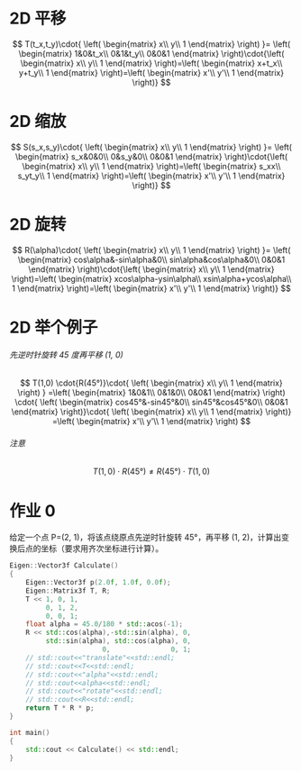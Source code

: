# 2D 平移

$$
T(t_x,t_y)\cdot{
\left(
\begin{matrix}
x\\
y\\
1
\end{matrix}
\right)
}=
\left(
\begin{matrix}
1&0&t_x\\
0&1&t_y\\
0&0&1
\end{matrix}
\right)\cdot{\left(
\begin{matrix}
x\\
y\\
1
\end{matrix}
\right)=\left(
\begin{matrix}
x+t_x\\
y+t_y\\
1
\end{matrix}
\right)=\left(
\begin{matrix}
x'\\
y'\\
1
\end{matrix}
\right)}
$$

# 2D 缩放

$$
S(s_x,s_y)\cdot{
\left(
\begin{matrix}
x\\
y\\
1
\end{matrix}
\right)
}=
\left(
\begin{matrix}
s_x&0&0\\
0&s_y&0\\
0&0&1
\end{matrix}
\right)\cdot{\left(
\begin{matrix}
x\\
y\\
1
\end{matrix}
\right)=\left(
\begin{matrix}
s_xx\\
s_yt_y\\
1
\end{matrix}
\right)=\left(
\begin{matrix}
x'\\
y'\\
1
\end{matrix}
\right)}
$$

# 2D 旋转

$$
R(\alpha)\cdot{
\left(
\begin{matrix}
x\\
y\\
1
\end{matrix}
\right)
}=
\left(
\begin{matrix}
cos\alpha&-sin\alpha&0\\
sin\alpha&cos\alpha&0\\
0&0&1
\end{matrix}
\right)\cdot{\left(
\begin{matrix}
x\\
y\\
1
\end{matrix}
\right)=\left(
\begin{matrix}
xcos\alpha-ysin\alpha\\
xsin\alpha+ycos\alpha\\
1
\end{matrix}
\right)=\left(
\begin{matrix}
x'\\
y'\\
1
\end{matrix}
\right)}
$$

# 2D 举个例子

###### 先逆时针旋转 45 度再平移 (1, 0)

$$
T(1,0)
\cdot{R(45°)}\cdot{
\left(
\begin{matrix}
x\\
y\\
1
\end{matrix}
\right)
}
=\left(
\begin{matrix}
1&0&1\\
0&1&0\\
0&0&1
\end{matrix}
\right)
\cdot{
\left(
\begin{matrix}
cos45°&-sin45°&0\\
sin45°&cos45°&0\\
0&0&1
\end{matrix}
\right)}\cdot{
\left(
\begin{matrix}
x\\
y\\
1
\end{matrix}
\right)}
=\left(
\begin{matrix}
x'\\
y'\\
1
\end{matrix}
\right)
$$

###### 注意

$$
T(1,0)
\cdot{R(45°)}\neq{
R(45°)\cdot{T(1,0)}}
$$

# 作业 0

给定一个点 P=(2, 1)，将该点绕原点先逆时针旋转 45°，再平移 (1, 2)，计算出变换后点的坐标（要求用齐次坐标进行计算）。

```c++
Eigen::Vector3f Calculate()
{
    Eigen::Vector3f p(2.0f, 1.0f, 0.0f);
    Eigen::Matrix3f T, R;
    T << 1, 0, 1,
         0, 1, 2,
         0, 0, 1;
    float alpha = 45.0/180 * std::acos(-1);
    R << std::cos(alpha),-std::sin(alpha), 0,
         std::sin(alpha), std::cos(alpha), 0,
                       0,               0, 1;
    // std::cout<<"translate"<<std::endl;
    // std::cout<<T<<std::endl;
    // std::cout<<"alpha"<<std::endl;
    // std::cout<<alpha<<std::endl;
    // std::cout<<"rotate"<<std::endl;
    // std::cout<<R<<std::endl;
    return T * R * p;
}

int main()
{
    std::cout << Calculate() << std::endl;
}
```

